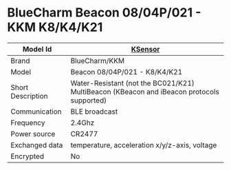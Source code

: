 # BlueCharm Beacon 08/04P/021 - KKM K8/K4/K21

|Model Id|[KSensor](https://github.com/theengs/decoder/blob/development/src/devices/BC08_json.h)|
|-|-|
|Brand|BlueCharm/KKM|
|Model|Beacon 08/04P/021 - K8/K4/K21|
|Short Description|Water-Resistant (not the BC021/K21) MultiBeacon (KBeacon and iBeacon protocols supported)|
|Communication|BLE broadcast|
|Frequency|2.4Ghz|
|Power source|CR2477|
|Exchanged data|temperature, acceleration x/y/z-axis, voltage|
|Encrypted|No|
